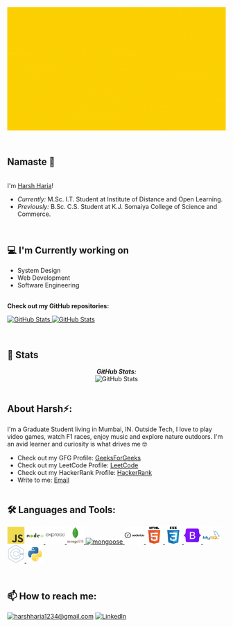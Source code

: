 <!-- ![Harsh Haria Banner Image](./banner.gif) -->
<style>
  img{
    background-color: white;
  }
</style>
<center><img align="center" src="banner.gif" alt="drawing" width="750" width="300"/></center>
<!-- - 👋 Hi, I’m @harsh-haria <br>
- 🌱 I’m into Web Development(backend) <br>
- 👍 LinkedIn - www.linkedin.com/in/harsh-haria <br>
- 🛠️ GeeksForGeeks - https://auth.geeksforgeeks.org/user/harshnh/profile <br>
- 🏅 LeetCode - https://leetcode.com/harsh-haria <br>
- 🧑‍💻 HackerRank - https://www.hackerrank.com/ harsh_nh <br><br> -->
<!--
[![Visitor](https://visitor-badge.laobi.icu/badge?page_id=harsh-haria.harsh-haria)](https://github.com/harsh-haria) [![GitHub followers](https://img.shields.io/github/followers/harsh-haria.svg?style=social&label=Follow)](https://github.com/harsh-haria?tab=followers) -->

<br><h2>Namaste 🙏</h2><br>
I'm [Harsh Haria](https://www.linkedin.com/in/harsh-haria)!

- <i>Currently:</i> M.Sc. I.T. Student at Institute of Distance and Open Learning.
- <i>Previously:</i> B.Sc. C.S. Student at K.J. Somaiya College of Science and Commerce.<br>

<br><h2>💻 I'm Currently working on</h2>

- System Design<br>
- Web Development<br>
- Software Engineering<br>
  <br>

**Check out my GitHub repositories:**

<div>
  <p>
    <a href="https://github.com/harsh-haria/ecom-store.git">
      <img src="https://github-readme-stats.vercel.app/api/pin/?username=harsh-haria&repo=ecom-store" alt="GitHub Stats" />
    </a>
    <a href="https://github.com/harsh-haria/blogSite.git">
      <img src="https://github-readme-stats.vercel.app/api/pin/?username=harsh-haria&repo=blogSite" alt="GitHub Stats" />
    </a>
  </p>
</div><br>

<h2>👀 Stats</h2>

<div>
  <!-- <p align="center">
    <b><em>Now listening to:</em></b> <br/>
    <img src="https://spotify-github-profile.vercel.app/api/view?uid=harsh.haria&cover_image=true&theme=novatorem" alt="Now Listenting to" />
  </p> -->
  
  <p align="center">
  <b><em>GitHub Stats:</em></b> <br/>
    <img src="https://github-readme-streak-stats.herokuapp.com/?user=harsh-haria" alt="GitHub Stats" /> <br/><br/>
  <!-- <b><em>Programming activity (Last 7 days):</em></b> <br/>
    <img src="https://github-readme-stats.vercel.app/api/wakatime?username=harsh-haria" alt="WakaTime" /> -->
  </p>
</div>

<h2> About Harsh⚡:</h2>

I'm a Graduate Student living in Mumbai, IN. Outside Tech, I love to play video games, watch F1 races, enjoy music and explore nature outdoors. I'm an avid learner and curiosity is what drives me 🤓

<!-- - Check out my LinkedIn: [Harsh Haria on LinkedIn](www.linkedin.com/in/harsh-haria) -->

- Check out my GFG Profile: [GeeksForGeeks](https://auth.geeksforgeeks.org/user/harshnh/profile)
- Check out my LeetCode Profile: [LeetCode](https://leetcode.com/harsh-haria)
- Check out my HackerRank Profile: [HackerRank](https://www.hackerrank.com/harsh_nh)
- Write to me: [Email](mailto:harshharia1234@gmail.com)<br><br>

<h2>🛠 Languages and Tools:</h2>

<p>
<a href="https://developer.mozilla.org/en-US/docs/Web/JavaScript" target="_blank" rel="noreferrer noopener"> <img src="https://raw.githubusercontent.com/devicons/devicon/master/icons/javascript/javascript-original.svg" alt="javascript" width="40" height="40"/></a>
<a href="https://nodejs.org/en/" target="_blank" rel="noreferrer noopener"> <img src="https://raw.githubusercontent.com/devicons/devicon/master/icons/nodejs/nodejs-original-wordmark.svg" alt="NodeJs" width="40" height="40"/> </a>
<a href="http://expressjs.com/" target="_blank" rel="noreferrer noopener"> <img src="https://raw.githubusercontent.com/devicons/devicon/master/icons/express/express-original-wordmark.svg" alt="ExpressJs" width="45" height="40"/> </a>
<a href="https://www.mongodb.com/" target="_blank" rel="noreferrer noopener"> <img src="https://raw.githubusercontent.com/devicons/devicon/master/icons/mongodb/mongodb-original-wordmark.svg" alt="mongodb" width="40" height="40"/> </a>
<a href="https://mongoosejs.com/" target="_blank" rel="noreferrer noopener"> <img src="https://th.bing.com/th/id/R.096d33be2aad46efe516fcf6fece32ad?rik=l9A%2fjtR4P7zk1Q&riu=http%3a%2f%2fmongodb-tools.com%2fimg%2fmongoose.png&ehk=oP65VeN%2b5L1ffpqzIgXN%2bLD00%2fRPMiQAGqTZ4%2fhixoQ%3d&risl=&pid=ImgRaw&r=0" alt="mongoose" width="45" height="40"/> </a>
<a href="https://socket.io/" target="_blank" rel="noreferrer noopener"> <img src="https://raw.githubusercontent.com/devicons/devicon/master/icons/socketio/socketio-original-wordmark.svg" alt="Socket.io" width="45" height="40"/> </a>
<a href="https://html.spec.whatwg.org/" target="_blank" rel="noreferrer noopener"> <img src="https://raw.githubusercontent.com/devicons/devicon/master/icons/html5/html5-original-wordmark.svg" alt="html5" width="40" height="40"/> </a>
<a href="https://www.w3schools.com/css/" target="_blank" rel="noreferrer noopener"> <img src="https://raw.githubusercontent.com/devicons/devicon/master/icons/css3/css3-original-wordmark.svg" alt="css3" width="40" height="40"/> </a>
<a href="https://getbootstrap.com/" target="_blank" rel="noreferrer noopener"> <img src="https://raw.githubusercontent.com/devicons/devicon/master/icons/bootstrap/bootstrap-original.svg" alt="BootStrap" width="40" height="40"/> </a>
<a href="https://www.mysql.com/" target="_blank" rel="noreferrer noopener"> <img src="https://raw.githubusercontent.com/devicons/devicon/master/icons/mysql/mysql-original-wordmark.svg" alt="mysql" width="40" height="40"/> </a>
<a href="https://isocpp.org/" target="_blank" rel="noreferrer noopener"> <img src="https://raw.githubusercontent.com/devicons/devicon/master/icons/cplusplus/cplusplus-line.svg" alt="cpp" width="40" height="40"/> </a>
<a href="https://www.python.org" target="_blank" rel="noreferrer noopener"> <img src="https://raw.githubusercontent.com/devicons/devicon/master/icons/python/python-original.svg" alt="python" width="40" height="40"/> </a>

</p><br>

<h2>📫 How to reach me:</h2>

<a href="mailto:harshharia1234@gmail.com" target="_blank" rel="noreferrer noopener" >![harshharia1234@gmail.com](https://img.shields.io/badge/Gmail-D14836?style=for-the-badge&logo=gmail&logoColor=white)</a>
<a href="https://www.linkedin.com/in/harsh-haria" target="_blank" rel="noreferrer noopener" >![LinkedIn](https://img.shields.io/badge/LinkedIn-0077B5?style=for-the-badge&logo=linkedin&logoColor=white)</a>
